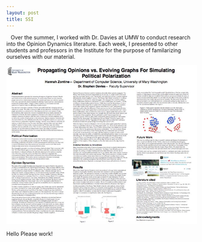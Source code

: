 ```yaml
---
layout: post
title: SSI
---
```


&nbsp;&nbsp;&nbsp;Over the summer, I worked with Dr. Davies at UMW to conduct research into the Opinion Dynamics literature. Each week, I presented to other students and professors in the Institute for the purpose of familarizing ourselves with our material.

![alt text](https://raw.githubusercontent.com/hzontine/hzontine.github.io/master/images/myPoster.jpg "My poster")



Hello
Please work!
